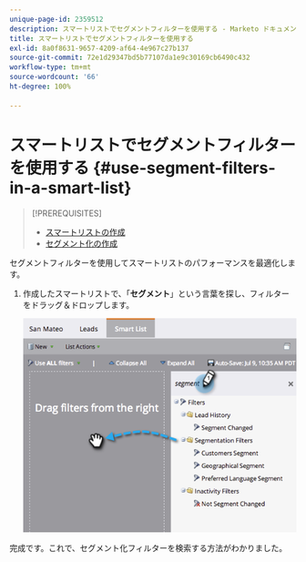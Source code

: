 ```yaml
---
unique-page-id: 2359512
description: スマートリストでセグメントフィルターを使用する - Marketo ドキュメント - 製品ドキュメント
title: スマートリストでセグメントフィルターを使用する
exl-id: 8a0f8631-9657-4209-af64-4e967c27b137
source-git-commit: 72e1d29347bd5b77107da1e9c30169cb6490c432
workflow-type: tm+mt
source-wordcount: '66'
ht-degree: 100%

---
```


# スマートリストでセグメントフィルターを使用する {#use-segment-filters-in-a-smart-list}

>[!PREREQUISITES]
>
>* [スマートリストの作成](/help/marketo/product-docs/core-marketo-concepts/smart-lists-and-static-lists/creating-a-smart-list/create-a-smart-list.md)
>* [セグメント化の作成](/help/marketo/product-docs/personalization/segmentation-and-snippets/segmentation/create-a-segmentation.md)


セグメントフィルターを使用してスマートリストのパフォーマンスを最適化します。

1. 作成したスマートリストで、「**セグメント**」という言葉を探し、フィルターをドラッグ＆ドロップします。

   ![](assets/image2014-9-16-10-3a30-3a47.png)

完成です。これで、セグメント化フィルターを検索する方法がわかりました。
